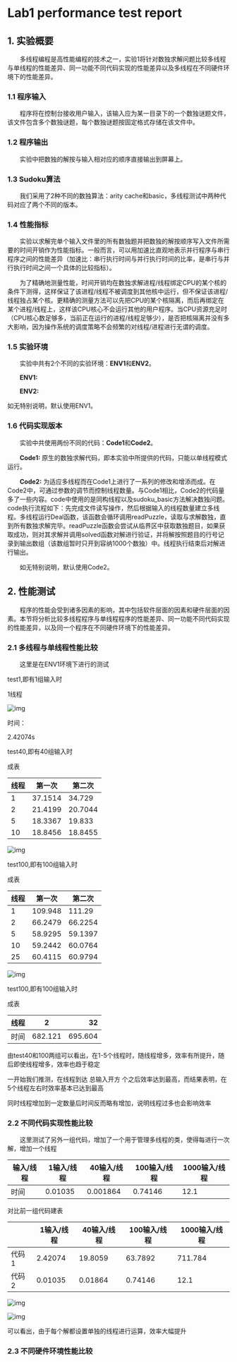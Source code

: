 # Lab1 performance test report

## 1. 实验概要

&emsp;&emsp;多线程编程是高性能编程的技术之一，实验1将针对数独求解问题比较多线程与单线程的性能差异、同一功能不同代码实现的性能差异以及多线程在不同硬件环境下的性能差异。

### 1.1 程序输入

&emsp;&emsp;程序将在控制台接收用户输入，该输入应为某一目录下的一个数独谜题文件，该文件包含多个数独谜题，每个数独谜题按固定格式存储在该文件中。

### 1.2 程序输出

&emsp;&emsp;实验中把数独的解按与输入相对应的顺序直接输出到屏幕上。

### 1.3 Sudoku算法

&emsp;&emsp;我们采用了2种不同的数独算法：arity cache和basic，多线程测试中两种代码对应了两个不同的版本。

### 1.4 性能指标

&emsp;&emsp;实验以求解完单个输入文件里的所有数独题并把数独的解按顺序写入文件所需要的时间开销作为性能指标。一般而言，可以用加速比直观地表示并行程序与串行程序之间的性能差异（加速比：串行执行时间与并行执行时间的比率，是串行与并行执行时间之间一个具体的比较指标）。

&emsp;&emsp;为了精确地测量性能，时间开销均在数独求解进程/线程绑定CPU的某个核的条件下测得，这样保证了该进程/线程不被调度到其他核中运行，但不保证该进程/线程独占某个核。更精确的测量方法可以先把CPU的某个核隔离，而后再绑定在某个进程/线程上，这样该CPU核心不会运行其他的用户程序。当CPU资源充足时（CPU核心数足够多，当前正在运行的进程/线程足够少），是否把核隔离并没有多大影响，因为操作系统的调度策略不会频繁的对线程/进程进行无谓的调度。

### 1.5 实验环境

&emsp;&emsp;实验中共有2个不同的实验环境：**ENV1**和**ENV2**。

&emsp;&emsp;**ENV1:** 

&emsp;&emsp;**ENV2:** 

如无特别说明，默认使用ENV1。

### 1.6 代码实现版本

&emsp;&emsp;实验中共使用两份不同的代码：**Code1**和**Code2**。

&emsp;&emsp;**Code1:** 原生的数独求解代码，即本实验中所提供的代码，只能以单线程模式运行。

&emsp;&emsp;**Code2:** 为适应多线程而在Code1上进行了一系列的修改和增添而成。在Code2中，可通过参数的调节而控制线程数量。与Code1相比，Code2的代码量多了一些内容。code中使用的是同构线程以及sudoku_basic方法解决数独问题。code执行流程如下：先完成文件读写操作，然后根据输入的线程数量建立多线程。多线程运行Deal函数，该函数会循环调用readPuzzle，读取与求解数独，直到所有数独求解完毕。readPuzzle函数会尝试从临界区中获取数独题目，如果获取成功，则对其求解并调用solved函数对解进行验证，并将解按照题目的行号记录到输出数组（该数组暂时只开到容纳1000个数独）中。线程执行结束后对解进行输出。

&emsp;&emsp;如无特别说明，默认使用Code2。

## 2. 性能测试

&emsp;&emsp;程序的性能会受到诸多因素的影响，其中包括软件层面的因素和硬件层面的因素。本节将分析比较多线程程序与单线程程序的性能差异、同一功能不同代码实现的性能差异，以及同一个程序在不同硬件环境下的性能差异。

### 2.1 多线程与单线程性能比较

&emsp;&emsp;这里是在ENV1环境下进行的测试



test1,即有1组输入时

1线程 

![img](file:///C:\Users\LUYANB~1\AppData\Local\Temp\ksohtml\wpsD5FE.tmp.jpg) 

时间：

2.42074s



test40,即有40组输入时

成表

| 线程 | 第一次  | 第二次  |
| ---- | ------- | ------- |
| 1    | 37.1514 | 34.729  |
| 2    | 21.4199 | 20.7044 |
| 5    | 18.3367 | 19.833  |
| 10   | 18.8456 | 18.8455 |

 

![img](file:///C:\Users\LUYANB~1\AppData\Local\Temp\ksohtml\wpsB494.tmp.jpg) 

 

test100,即有100组输入时

成表

| 线程 | 第一次  | 第二次  |
| ---- | ------- | ------- |
| 1    | 109.948 | 111.29  |
| 2    | 66.2479 | 66.2254 |
| 5    | 58.9295 | 59.1397 |
| 10   | 59.2442 | 60.0764 |
| 25   | 60.4115 | 60.9794 |

 

![img](file:///C:\Users\LUYANB~1\AppData\Local\Temp\ksohtml\wps91DD.tmp.jpg) 

 

test100,即有100组输入时

成表

| 线程 | 2       |      32 |
| ---- | ------- | ------: |
| 时间 | 682.121 | 695.604 |

由test40和100两组可以看出，在1-5个线程时，随线程增多，效率有所提升，随后即使线程增多，效率也趋于稳定

一开始我们推测，在线程到达 总输入开方 个之后效率达到最高，而结果表明，在5个线程左右时效率基本已达到最高

同时线程增加到一定数量后时间反而略有增加，说明线程过多也会影响效率



### 2.2 不同代码实现性能比较

&emsp;&emsp;这里测试了另外一组代码，增加了一个用于管理多线程的类，使得每进行一次解，增加一个线程

| 输入/线程 | 1输入/线程 | 40输入/线程 | 100输入/线程 | 1000输入/线程 |
| --------- | ---------- | ----------- | ------------ | ------------- |
| 时间      | 0.01035    | 0.001864    | 0.74146      | 12.1          |

对比前一组代码建表

|       | 1输入/线程 | 40输入/线程 | 100输入/线程 | 1000输入/线程 |
| ----- | ---------- | ----------- | ------------ | ------------- |
| 代码1 | 2.42074    | 19.8059     | 63.7892      | 711.784       |
| 代码2 | 0.01035    | 0.01864     | 0.74146      | 12.1          |

 

![img](file:///C:\Users\LUYANB~1\AppData\Local\Temp\ksohtml\wps4933.tmp.jpg) 

![img](file:///C:\Users\LUYANB~1\AppData\Local\Temp\ksohtml\wps4934.tmp.jpg)

可以看出，由于每个解都设置单独的线程进行运算，效率大幅提升



### 2.3 不同硬件环境性能比较

&emsp;&emsp;

